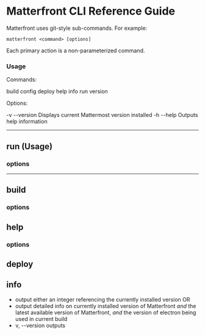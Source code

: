 # Matterfront CLI Reference Guide

Matterfront uses git-style sub-commands. For example:

    matterfront <command> [options]

Each primary action is a non-parameterized command.

### Usage

Commands:

build
config
deploy
help
info
run
version

Options:

-v --version  Displays current Mattermost version installed
-h --help      Outputs help information

***

## run (Usage)

### options

***

## build

### options

## help

### options
## deploy

## info

- output either an integer referencing the currently installed version OR
- output detailed info on currently installed version of Matterfront *and*
the latest available version of Matterfront, *and* the version of electron
being used in current build
 - v, --version  outputs
